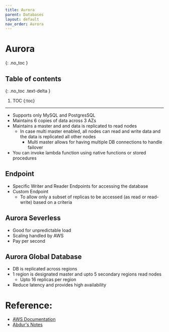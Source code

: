 ```yaml
---
title: Aurora
parent: Databases
layout: default
nav_order: Aurora
---
```


# Aurora
{: .no_toc }

## Table of contents
{: .no_toc .text-delta }

1. TOC
{:toc}

---

* Supports only MySQL and PostgresSQL
* Maintains 6 copies of data across 3 AZs
* Maintains a master and and data is replicated to read nodes
	* In case multi master enabled, all nodes can read and write data and the data is replicated all other nodes
		* Multi master allows for having multiple DB connections to handle failover
* You can invoke lambda function using native functions or stored procedures

## Endpoint
* Specific Writer and Reader Endpoints for accessing the database
* Custom Endpoint
	* To allow only a subset of replicas to be accessed (as read or read-write) based on a criteria

## Aurora Severless
* Good for unpredictable load
* Scaling handled by AWS
* Pay per second

## Aurora Global Database
* DB is replicated across regions
* 1 region is designated master and upto 5 secondary regions read nodes
	* Upto 16 replicas per region
* Reduce latency and provides high availability

# Reference:
* [AWS Documentation](https://docs.aws.amazon.com/AmazonRDS/latest/AuroraUserGuide/CHAP_AuroraOverview.html)
* [Abdur's Notes](https://notes.arkalim.org/notes/aws%20solutions%20architect%20associate/aurora/)